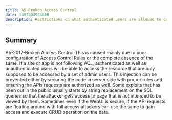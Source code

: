 ```yaml
---
title: A5-Broken Access Control
date: 1497804944000
description: Restrictions on what authenticated users are allowed to do are often not properly enforced. Attackers can exploit these flaws to access unauthorized functionality and/or data, such as access other users’ accounts, view sensitive files, modify other users’ data, change access rights, etc.
---
```


## Summary

A5-2017-Broken Access Control-This is caused mainly due to poor configuration of Access Control Rules or the complete absence of the same. If a site or app is not following ACL, authenticated as well as unauthenticated users will be able to access the resource that are only supposed to be accessed by a set of admin users. This injection can be prevented either by securing the code in server side with proper rules and ensuring the APIs requests are authorized as well. 
Some exploits that has been out in the public usually starts by string replacement on the SQL queries so that the attacker gets access to page that is not intended to be viewed by them. Sometimes even if the WebUI is secure, if the API requests are floating around with full access attackers can use the same to gain access and execute CRUD operation on the data.